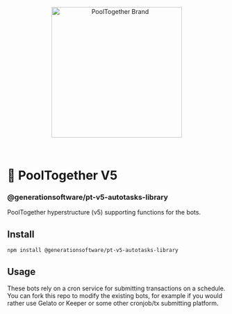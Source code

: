 <p align="center">
  <img src="https://raw.githubusercontent.com/GenerationSoftware/pt-v5-utils-js/main/img/pooltogether-logo--purple@2x.png?raw=true" alt="PoolTogether Brand" style="max-width:100%;" width="300">
</p>

<br />

# 🤖 PoolTogether V5

### @generationsoftware/pt-v5-autotasks-library

PoolTogether hyperstructure (v5) supporting functions for the bots.

## Install

```
npm install @generationsoftware/pt-v5-autotasks-library
```

## Usage

These bots rely on a cron service for submitting transactions on a schedule. You can fork this repo to modify the existing bots, for example if you would rather use Gelato or Keeper or some other cronjob/tx submitting platform.
